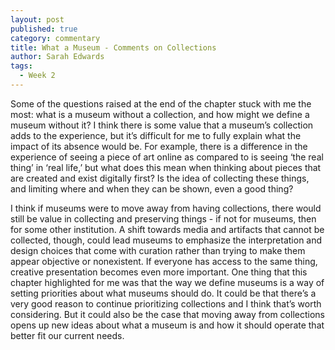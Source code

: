 ```yaml
---
layout: post
published: true
category: commentary
title: What a Museum - Comments on Collections
author: Sarah Edwards
tags:
  - Week 2
---
```

Some of the questions raised at the end of the chapter stuck with me the most: what is a museum without a collection, and how might we define a museum without it? I think there is some value that a museum’s collection adds to the experience, but it’s difficult for me to fully explain what the impact of its absence would be. For example, there is a difference in the experience of seeing a piece of art online as compared to is seeing ‘the real thing’ in ‘real life,’ but what does this mean when thinking about pieces that are created and exist digitally first? Is the idea of collecting these things, and limiting where and when they can be shown, even a good thing? 

I think if museums were to move away from having collections, there would still be value in collecting and preserving things - if not for museums, then for some other institution. A shift towards media and artifacts that cannot be collected, though, could lead museums to emphasize the interpretation and design choices that come with curation rather than trying to make them appear objective or nonexistent. If everyone has access to the same thing, creative presentation becomes even more important. One thing that this chapter highlighted for me was that the way we define museums is a way of setting priorities about what museums should do. It could be that there’s a very good reason to continue prioritizing collections and I think that’s worth considering. But it could also be the case that moving away from collections opens up new ideas about what a museum is and how it should operate that better fit our current needs. 
